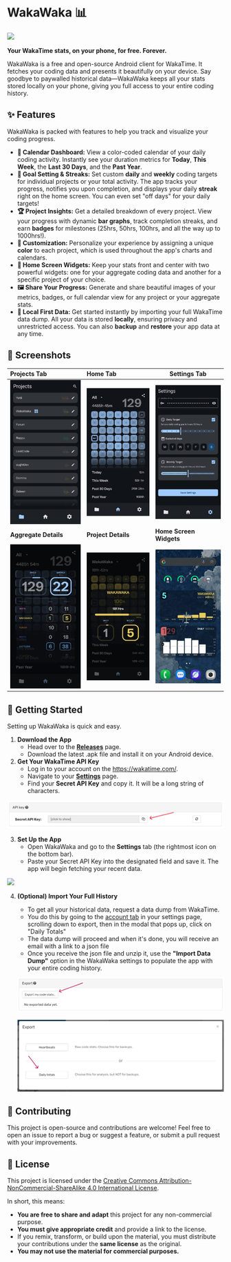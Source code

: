  

# **WakaWaka 📊**

![](assets\icons\wakawaka_logo.png)

**Your WakaTime stats, on your phone, for free. Forever.**

WakaWaka is a free and open-source Android client for WakaTime. It fetches your coding data and presents it beautifully on your device. Say goodbye to paywalled historical data—WakaWaka keeps all your stats stored locally on your phone, giving you full access to your entire coding history.

## **✨ Features**

WakaWaka is packed with features to help you track and visualize your coding progress.

* **📅 Calendar Dashboard:** View a color-coded calendar of your daily coding activity. Instantly see your duration metrics for **Today**, **This Week**, the **Last 30 Days**, and the **Past Year**.  
* **🎯 Goal Setting & Streaks:** Set custom **daily** and **weekly** coding targets for individual projects or your total activity. The app tracks your progress, notifies you upon completion, and displays your daily **streak** right on the home screen. You can even set "off days" for your daily targets\!  
* **🏆 Project Insights:** Get a detailed breakdown of every project. View your progress with dynamic **bar graphs**, track completion streaks, and earn **badges** for milestones (25hrs, 50hrs, 100hrs, and all the way up to 1000hrs\!).  
* **🎨 Customization:** Personalize your experience by assigning a unique **color** to each project, which is used throughout the app's charts and calendars.  
* **📲 Home Screen Widgets:** Keep your stats front and center with two powerful widgets: one for your aggregate coding data and another for a specific project of your choice.  
* **🖼️ Share Your Progress:** Generate and share beautiful images of your metrics, badges, or full calendar view for any project or your aggregate stats.  
* **💾 Local First Data:** Get started instantly by importing your full WakaTime data dump. All your data is stored **locally**, ensuring privacy and unrestricted access. You can also **backup** and **restore** your app data at any time.

## **📸 Screenshots**

| Projects Tab                                                                                              | Home Tab                                                                                                         | Settings Tab                                                                                          |
|:----------------------------------------------------------------------------------------------------------|:---------------------------------------------------------------------------------------------------------------- |-------------------------------------------------------------------------------------------------------|
| ![home](assets\app\projects-tab-screenshot.jpg)         | ![Single Project](assets\app\home-tab-screenshot.jpg)          | ![Settings](assets\app\settings-tab-screenshot.jpg) |
| **Aggregate Details**                                                                                     | **Project Details**                                                                                              | **Home Screen Widgets**                                                                               |
| ![Details](assets\app\aggregate-details-screenshot.jpg) | ![Widgets](assets\app\wakawaka-project-details-screenshot.jpg) | ![Widgets](assets\app\widgets-screenshot.jpg)       |

## **🚀 Getting Started**

Setting up WakaWaka is quick and easy.

1. **Download the App**  
   * Head over to the [**Releases**](https://www.google.com/search?q=https://github.com/your-username/your-repo/releases) page.  
   * Download the latest .apk file and install it on your Android device.  
2. **Get Your WakaTime API Key**  
   * Log in to your account on the https://wakatime.com/.  
   * Navigate to your [**Settings**](https://wakatime.com/settings/account) page.  
   * Find your **Secret API Key** and copy it. It will be a long string of characters.

![](assets\wakatime\wakatime-api-screenshot-with-arrow.png)

3. **Set Up the App**  
   * Open WakaWaka and go to the **Settings** tab (the rightmost icon on the bottom bar).  
   * Paste your Secret API Key into the designated field and save it. The app will begin fetching your recent data.

![](assets\wakatime\settings-tab-screenshot-with-arrows.jpg)

4. **(Optional) Import Your Full History**  
   * To get all your historical data, request a data dump from WakaTime.  
   * You do this by going to the [account tab](https://wakatime.com/settings/account) in your settings page, scrolling down to export, then in the modal that pops up, click on "Daily Totals"
   * The data dump will proceed and when it's done, you will receive an email with a link to a json file
   * Once you receive the json file and unzip it, use the **"Import Data Dump"** option in the WakaWaka settings to populate the app with your entire coding history.
   
   
   
   ![](assets\wakatime\wakatime-export-data-dump-screenshot-with-arrow.png)
   
   ![](assets\wakatime\wakatime-export-daily-totals-screenshot-with-arrow.png)

## **🤝 Contributing**

This project is open-source and contributions are welcome\! Feel free to open an issue to report a bug or suggest a feature, or submit a pull request with your improvements.

## **📜 License**

This project is licensed under the [Creative Commons Attribution-NonCommercial-ShareAlike 4.0 International License](LICENSE).

In short, this means:

* **You are free to share and adapt** this project for any non-commercial purpose.
* **You must give appropriate credit** and provide a link to the license.
* If you remix, transform, or build upon the material, you must distribute your contributions under the **same license** as the original.
* **You may not use the material for commercial purposes.**
